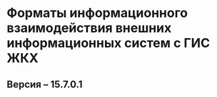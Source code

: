 # Форматы информационного взаимодействия внешних информационных систем с ГИС ЖКХ
## Версия – 15.7.0.1
